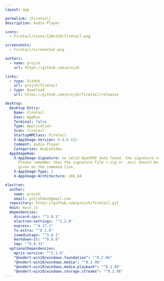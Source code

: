 ```yaml
---
layout: app

permalink: /Firetail/
description: Audio Player

icons:
  - Firetail/icons/128x128/firetail.png

screenshots:
  - Firetail/screenshot.png

authors:
  - name: projsh
    url: https://github.com/projsh

links:
  - type: GitHub
    url: projsh/firetail
  - type: Download
    url: https://github.com/projsh/firetail/releases

desktop:
  Desktop Entry:
    Name: Firetail
    Exec: AppRun
    Terminal: false
    Type: Application
    Icon: firetail
    StartupWMClass: Firetail
    X-AppImage-Version: 0.4.0.121
    Comment: Audio Player
    Categories: AudioVideo
  AppImageHub:
    X-AppImage-Signature: no valid OpenPGP data found. the signature could not be verified.
      Please remember that the signature file (.sig or .asc) should be the first file
      given on the command line.
    X-AppImage-Type: 2
    X-AppImage-Architecture: x86_64

electron:
  author:
    name: projsh_
    email: projshdev@gmail.com
  repository: https://github.com/projsh/firetail.git
  main: main.js
  dependencies:
    discord-rpc: "^3.0.1"
    electron-settings: "^3.2.0"
    express: "^4.17.1"
    fs-extra: "^8.1.0"
    jsmediatags: "^3.8.1"
    markdown-it: "^9.0.0"
    tmp: "^0.0.33"
  optionalDependencies:
    mpris-service: "^2.1.0"
    "@nodert-win10/windows.foundation": "^0.2.96"
    "@nodert-win10/windows.media": "^0.2.96"
    "@nodert-win10/windows.media.playback": "^0.2.96"
    "@nodert-win10/windows.storage.streams": "^0.2.96"
---
```

